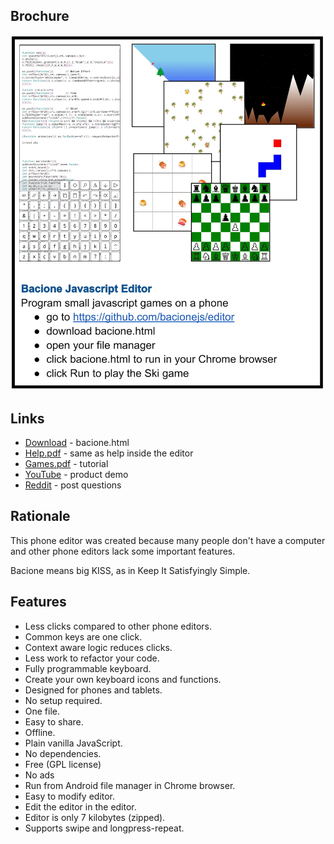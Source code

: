 ## Brochure

[![Info](README.JPG)](bacione.html)

## Links

- [Download](bacione.html) - bacione.html
- [Help.pdf](Help.pdf) - same as help inside the editor
- [Games.pdf](Games.pdf) - tutorial
- [YouTube](http://www.youtube.com/@bacionejs) - product demo
- [Reddit](https://www.reddit.com/r/bacionejs) - post questions

## Rationale

This phone editor was created because many people don't have a computer and other phone editors lack some important features.

Bacione means big KISS, as in Keep It Satisfyingly Simple.

## Features

- Less clicks compared to other phone editors.
- Common keys are one click.
- Context aware logic reduces clicks.
- Less work to refactor your code.
- Fully programmable keyboard.
- Create your own keyboard icons and functions.
- Designed for phones and tablets.
- No setup required.
- One file.
- Easy to share.
- Offline.
- Plain vanilla JavaScript.
- No dependencies.
- Free (GPL license)
- No ads
- Run from Android file manager in Chrome browser.
- Easy to modify editor.
- Edit the editor in the editor.
- Editor is only 7 kilobytes (zipped).
- Supports swipe and longpress-repeat.
